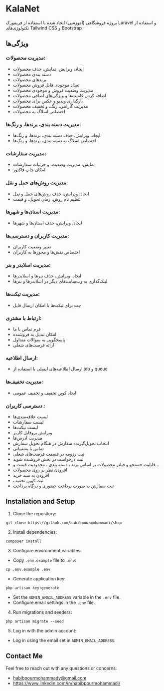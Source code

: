 # KalaNet

پروژه فروشگاهی (آموزشی) ایجاد شده با استفاده از فریمورک Laravel و استفاده از تکنولوژی‌های Tailwind CSS و Bootstrap

## ویژگی‌ها

### مدیریت محصولات:
- ایجاد، ویرایش، نمایش، حذف محصولات
- دسته بندی محصولات
- برندهای محصولات
- تعداد موجودی قابل فروش محصولات
- مدیریت وضعیت فروش و موجودی محصولات
- اضافه کردن کامنت‌ها و ویژگی‌های اضافی محصولات
- بارگذاری ویدیو و عکس برای محصولات
- مدیریت گارانتی، رنگ، و تخفیف محصولات
- اختصاص اسلاگ به محصولات

### مدیریت دسته بندی، برندها، و رنگ‌ها:
- ایجاد، ویرایش، حذف دسته بندی، برندها، و رنگ‌ها
- اختصاص اسلاگ به دسته بندی، برندها، و رنگ‌ها

### مدیریت سفارشات:
- نمایش، مدیریت وضعیت، و جزئیات سفارشات
- امکان چاپ فاکتور

### مدیریت روش‌های حمل و نقل:
- ایجاد، ویرایش، حذف روش‌های حمل و نقل
- تنظیم نام روش، زمان تحویل، و قیمت

### مدیریت استان‌ها و شهرها:
- ایجاد، ویرایش، حذف استان‌ها و شهرها

### مدیریت کاربران و دسترسی‌ها:
- تغییر وضعیت کاربران
- اختصاص نقش‌ها و مجوزها به کاربران

### مدیریت اسلایدر و بنر:
- ایجاد، ویرایش، حذف بنرها و اسلایدرها
- لینک‌گذاری به وب‌سایت‌های دیگر در اسلایدرها و بنرها

### مدیریت تیکت‌ها:
- چت برای تیکت‌ها با امکان ارسال فایل

### ارتباط با مشتری:
- فرم تماس با ما
- امکان تبدیل به فروشنده
- پاسخگویی به سوالات متداول
- ارائه فرصت‌های شغلی

### ارسال اطلاعیه:
- ارسال اطلاعیه‌های ایمیلی با استفاده از job و queue

### مدیریت تخفیف‌ها:
- ایجاد کوپن تخفیف و تخفیف عمومی

### دسترسی کاربران :
- لیست علاقه‌مندی‌ها
- لیست سفارشات
- لیست تیکت‌ها
- ویرایش پروفایل کاربر
- مدیریت آدرس‌ها
- انتخاب تحویل‌گیرنده سفارش در هنگام تحویل سفارش
- تماس با پشتیبانی
- ثبت رزومه در قسمت فرصت‌های شغلی
- ثبت درخواست در بخش فروشنده شوید
- قابلیت جستجو و فیلتر محصولات بر اساس برند ، دسته بندی ، محدودیت قیمت و...
- افزودن نظر بر روی محصولات
- افزودن به سبد خرید
- ثبت کوپن تخفیف
- ثبت سفارش به صورت پرداخت حضوری و درگاه پرداخت

## Installation and Setup

1. Clone the repository:

```
git clone https://github.com/habibpourmohammadi/shop
```

2. Install dependencies:
```
composer install
```

3. Configure environment variables:
- Copy `.env.example` file to `.env`:
```
cp .env.example .env
```
- Generate application key:
```
php artisan key:generate
```
- Set the `ADMIN_EMAIL_ADDRESS` variable in the `.env` file.
- Configure email settings in the `.env` file.

4. Run migrations and seeders:

```
php artisan migrate --seed
```

5. Log in with the admin account:
- Log in using the email set in `ADMIN_EMAIL_ADDRESS`.

## Contact Me

Feel free to reach out with any questions or concerns:

 - habibpourmohammady@gmail.com
 - https://www.linkedin.com/in/habibpourmohammadi/
